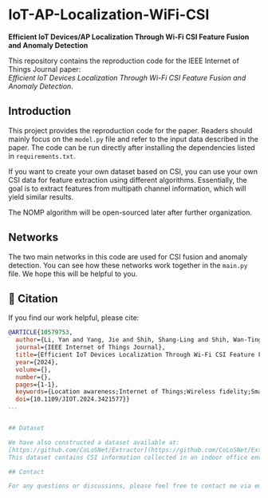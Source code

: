 # IoT-AP-Localization-WiFi-CSI
**Efficient IoT Devices/AP Localization Through Wi-Fi CSI Feature Fusion and Anomaly Detection**

This repository contains the reproduction code for the IEEE Internet of Things Journal paper:  
*Efficient IoT Devices Localization Through Wi-Fi CSI Feature Fusion and Anomaly Detection*.

## Introduction

This project provides the reproduction code for the paper. Readers should mainly focus on the `model.py` file and refer to the input data described in the paper. The code can be run directly after installing the dependencies listed in `requirements.txt`.

If you want to create your own dataset based on CSI, you can use your own CSI data for feature extraction using different algorithms. Essentially, the goal is to extract features from multipath channel information, which will yield similar results.

The NOMP algorithm will be open-sourced later after further organization.

## Networks

The two main networks in this code are used for CSI fusion and anomaly detection. You can see how these networks work together in the `main.py` file. We hope this will be helpful to you.

## 🔗 Citation

If you find our work helpful, please cite:
```bibtex
@ARTICLE{10579753,
  author={Li, Yan and Yang, Jie and Shih, Shang-Ling and Shih, Wan-Ting and Wen, Chao-Kai and Jin, Shi},
  journal={IEEE Internet of Things Journal}, 
  title={Efficient IoT Devices Localization Through Wi-Fi CSI Feature Fusion and Anomaly Detection}, 
  year={2024},
  volume={},
  number={},
  pages={1-1},
  keywords={Location awareness;Internet of Things;Wireless fidelity;Smart phones;Estimation;Accuracy;Trajectory;IoT devices localization;channel state information;artificial intelligence;anomaly detection},
  doi={10.1109/JIOT.2024.3421577}}
、、、


## Dataset

We have also constructed a dataset available at:  
[https://github.com/CoLoSNet/Extractor](https://github.com/CoLoSNet/Extractor)  
This dataset contains CSI information collected in an indoor office environment. Our network is fully trained on this dataset and shows excellent performance, demonstrating the simulation quality of the dataset.

## Contact

For any questions or discussions, please feel free to contact me via email: leeyan@seu.edu.cn
